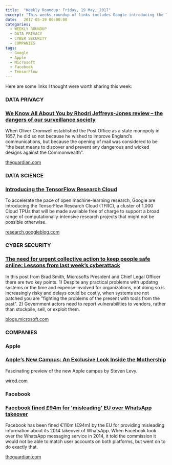 ```yaml
---
title:  "Weekly Roundup: Friday, 19 May, 2017"
excerpt: "This weeks roundup of links includes Google introducing the TensorFlow Research Cloud, cybersecurity following the WannaCrypt ransomware attack and Apple’s New Campus."
date:   2017-05-19 00:00:00
categories:
  - WEEKLY ROUNDUP
  - DATA PRIVACY
  - CYBER SECURITY
  - COMPANIES
tags:
  - Google
  - Apple
  - Microsoft
  - Facebook
  - TensorFlow
---
```


Here are some links I thought were worth sharing this week:

<h3 class="category">DATA PRIVACY</h3>

<div class="item">
	<h3 class="item-header">
		<a href="https://www.theguardian.com/books/2017/apr/22/we-know-all-about-you-rhodri-jeffreys-jones-review">We Know All About You by Rhodri Jeffreys-Jones review – the dangers of our surveillance society</a>
	</h3>
	<p>
        When Oliver Cromwell established the Post Office as a state monopoly in 1657, he did so not because he wished to improve England’s communications, but because the opening of mail was considered to be “the best means to discover and prevent any dangerous and wicked designs against the Commonwealth”.
	</p>
	<span class="item-footer">
		<a href="https://www.theguardian.com/books/2017/apr/22/we-know-all-about-you-rhodri-jeffreys-jones-review">theguardian.com</a>
	</span>
</div>

<h3 class="category">DATA SCIENCE</h3>

<div class="item">
	<h3 class="item-header">
		<a href="https://research.googleblog.com/2017/05/introducing-tensorflow-research-cloud.html">Introducing the TensorFlow Research Cloud</a>
	</h3>
	<p>
        To accelerate the pace of open machine-learning research, Google are introducing the TensorFlow Research Cloud (TFRC), a cluster of 1,000 Cloud TPUs that will be made available free of charge to support a broad range of computationally-intensive research projects that might not be possible otherwise.
	</p>
	<span class="item-footer">
		<a href="https://research.googleblog.com/2017/05/introducing-tensorflow-research-cloud.html">research.googleblog.com</a>
	</span>
</div>

<h3 class="category">CYBER SECURITY</h3>

<div class="item">
	<h3 class="item-header">
		<a href="https://blogs.microsoft.com/on-the-issues/2017/05/14/need-urgent-collective-action-keep-people-safe-online-lessons-last-weeks-cyberattack">The need for urgent collective action to keep people safe online: Lessons from last week’s cyberattack</a>
	</h3>
	<p>
        In this post from Brad Smith, Microsofts President and Chief Legal Officer there are two key points. 1) Despite any practical problems with updatng systems or the time and expense involved for organizations, not doing so is increasingly risky and delays could be costly, when systems are not patched you are "fighting the problems of the present with tools from the past". 2) Government actors need to report vulnerabilities to vendors, rather than stockpile, sell, or exploit them.
	</p>
	<span class="item-footer">
		<a href="https://blogs.microsoft.com/on-the-issues/2017/05/14/need-urgent-collective-action-keep-people-safe-online-lessons-last-weeks-cyberattack">blogs.microsoft.com</a>
	</span>
</div>

<h3 class="category">COMPANIES</h3>

<h3>Apple</h3>

<div class="item">
	<h3 class="item-header">
		<a href="https://www.wired.com/2017/05/apple-park-new-silicon-valley-campus/">Apple’s New Campus: An Exclusive Look Inside the Mothership</a>
	</h3>
	<p>
        Fascinating preview of the new Apple campus by Steven Levy. 
	</p>
	<span class="item-footer">
		<a href="https://www.wired.com/2017/05/apple-park-new-silicon-valley-campus/">wired.com</a>
	</span>
</div>

<h3>Facebook</h3>

<div class="item">
	<h3 class="item-header">
		<a href="https://www.theguardian.com/business/2017/may/18/facebook-fined-eu-whatsapp-european-commission">Facebook fined £94m for 'misleading' EU over WhatsApp takeover</a>
	</h3>
	<p>
        Facebook has been fined €110m (£94m) by the EU for providing misleading information about its 2014 takeover of WhatsApp. When Facebook took over the WhatsApp messaging service in 2014, it told the commission it would not be able to match user accounts on both platforms, but went on to do exactly that.
	</p>
	<span class="item-footer">
		<a href="https://www.theguardian.com/business/2017/may/18/facebook-fined-eu-whatsapp-european-commission">theguardian.com</a>
	</span>
</div>
